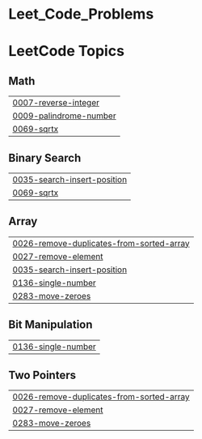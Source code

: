 # Leet_Code_Problems
<!---LeetCode Topics Start-->
# LeetCode Topics
## Math
|  |
| ------- |
| [0007-reverse-integer](https://github.com/saivishnu7989/Leet_Code_Problems/tree/master/0007-reverse-integer) |
| [0009-palindrome-number](https://github.com/saivishnu7989/Leet_Code_Problems/tree/master/0009-palindrome-number) |
| [0069-sqrtx](https://github.com/saivishnu7989/Leet_Code_Problems/tree/master/0069-sqrtx) |
## Binary Search
|  |
| ------- |
| [0035-search-insert-position](https://github.com/saivishnu7989/Leet_Code_Problems/tree/master/0035-search-insert-position) |
| [0069-sqrtx](https://github.com/saivishnu7989/Leet_Code_Problems/tree/master/0069-sqrtx) |
## Array
|  |
| ------- |
| [0026-remove-duplicates-from-sorted-array](https://github.com/saivishnu7989/Leet_Code_Problems/tree/master/0026-remove-duplicates-from-sorted-array) |
| [0027-remove-element](https://github.com/saivishnu7989/Leet_Code_Problems/tree/master/0027-remove-element) |
| [0035-search-insert-position](https://github.com/saivishnu7989/Leet_Code_Problems/tree/master/0035-search-insert-position) |
| [0136-single-number](https://github.com/saivishnu7989/Leet_Code_Problems/tree/master/0136-single-number) |
| [0283-move-zeroes](https://github.com/saivishnu7989/Leet_Code_Problems/tree/master/0283-move-zeroes) |
## Bit Manipulation
|  |
| ------- |
| [0136-single-number](https://github.com/saivishnu7989/Leet_Code_Problems/tree/master/0136-single-number) |
## Two Pointers
|  |
| ------- |
| [0026-remove-duplicates-from-sorted-array](https://github.com/saivishnu7989/Leet_Code_Problems/tree/master/0026-remove-duplicates-from-sorted-array) |
| [0027-remove-element](https://github.com/saivishnu7989/Leet_Code_Problems/tree/master/0027-remove-element) |
| [0283-move-zeroes](https://github.com/saivishnu7989/Leet_Code_Problems/tree/master/0283-move-zeroes) |
<!---LeetCode Topics End-->
